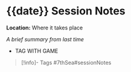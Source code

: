 # {{date}} Session Notes
**Location:** Where it takes place

*A brief summary from last time*

- TAG WITH GAME

> [!info]- Tags
> #7thSea#sessionNotes <game>

